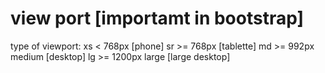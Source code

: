 <link href="https://cdn.jsdelivr.net/npm/bootstrap@5.3.0-alpha1/dist/css/bootstrap.min.css" rel="stylesheet">
<script src="https://cdn.jsd elivr.net/npm/bootstrap@5.3.0-alpha1/dist/js/bootstrap.bundle.min.js"></script>

# view port [importamt in bootstrap]
type of viewport:
    xs < 768px [phone]
    sr >= 768px [tablette]
    md >= 992px medium  [desktop]
    lg >= 1200px large  [large desktop]